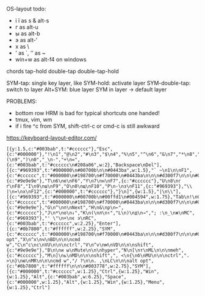 OS-layout todo:
- і ї as s & alt-s
- г as alt-u
- ы as alt-b
- э as alt-'
- х as \
- ’ as `, ’’ as ~
- win+w as alt-f4 on windows

chords
tap-hold
double-tap
double-tap-hold

SYM-tap: single key layer, like <leader>
SYM-hold: activate layer
SYM-double-tap: switch to layer
Alt+SYM: blue layer
SYM in layer -> default layer

PROBLEMS:
- bottom row HRM is bad for typical shortcuts one handed!
- tmux, vim, wm
- if i fire ^c from SYM, shift-ctrl-c or cmd-c is still awkward

https://keyboard-layout-editor.com/

```
[{y:1.5,c:"#003bab",t:"#cccccc"},"Esc",{c:"#000000"},"!\n1","@\n2","#\n3","$\n4","%\n5","^\n6","&\n7","*\n8","(\n9",")\n0","_\n-","+\n=",{c:"#003bab",t:"#cccccc\n#208a06",w:2},"Backspace\nDel"],
[{c:"#969393",t:"#000000\n#00700b\n\n#0443ba",w:1.5},"` ~\n1\n\nF1",{c:"#cccccc",t:"#000000\n#198700\n#f70000\n#0443ba\n\n\n#d300f7\n\n\n#07ded1"},"Q\n2\nй\nF2","W\n3\nц\nF3","E\n4\nу\nF4","R\n5\nк\nF5",{c:"#9e9e9e"},"T\n6\nе\nF6","Y\n7\nн\nF7",{c:"#cccccc"},"U\n8\nг ґ\nF8","I\n9\nш\nF9","O\n0\nщ\nF10","P\n-\nз\nF11",{c:"#969393"},"\\ |\n=\nх\nF12",{c:"#000000",t:"#cccccc"},"}\n]",{w:1.5},"|\n\\"],
[{c:"#969393",t:"#000000\n#00700b\n#00ffd1\n#004594",w:1.75},"Tab\n!\nCAPS\nPlay/Pause",{c:"#cccccc",t:"#000000\n#198700\n#f70000\n#0443ba\n\n\n#d300f7\n\n\n#07ded1"},"A\n@\nф\nHo","S\n#\nі ї\nPgU","D\n$\nв\nPgD","F\n%\nа\nEnd",{c:"#9e9e9e"},"G\n^\nп\nNext","H\n&\nр\n←",{c:"#cccccc"},"J\n*\nо\n↓","K\n(\nл\n↑","L\n)\nд\n→","; :\n_\nж\nMC",{c:"#969393"},"' \"\n+\nє э\nRC",{c:"#003bab",t:"#cccccc",w:2.25},"Enter"],
[{c:"#0b7800",t:"#ffffff",w:2.25},"SYM",{c:"#cccccc",t:"#000000\n#198700\n#f70000\n#0443ba\n\n\n#d300f7\n\n\n#07ded1"},"Z\n^z\nя\nBU\n\n\nalt opt","X\n^x\nч\nBD\n\n\ncmd w","C\n^c\nс\nVU\n\n\nctrl","V\n^v\nм\nVD\n\n\nshift",{c:"#9e9e9e"},"B\n\nи ы\nMute\n\n\nhyper","N\n[\nт\nML\n\n\nmeh",{c:"#cccccc"},"M\n]\nь\nMD\n\n\nshift",", <\n{\nб\nMU\n\n\nctrl",". >\n}\nю\nMR\n\n\ncmd w","/ ?\n\n. ,\nLC\n\n\nalt opt",{c:"#0b7800",t:"#ffffff\n\n\n#003778",w:2.75},"SYM"],
[{c:"#000000",t:"#cccccc",w:1.25},"Ctrl",{w:1.25},"Win",{w:1.25},"Alt",{c:"#003bab",w:6.25},"Space",{c:"#000000",w:1.25},"Alt",{w:1.25},"Win",{w:1.25},"Menu",{w:1.25},"Ctrl"]
```

